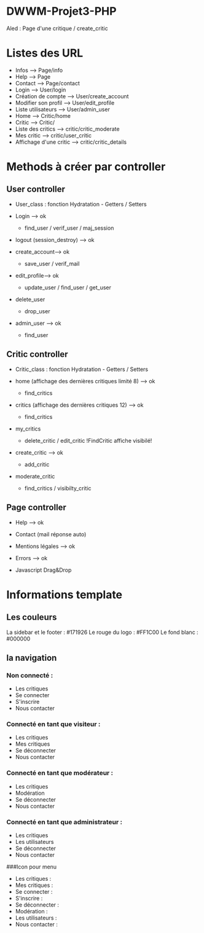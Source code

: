 # DWWM-Projet3-PHP

Aled : Page d'une critique / create_critic
# Listes des URL
- Infos --> Page/info
- Help --> Page
- Contact --> Page/contact
- Login --> User/login
- Création de compte --> User/create_account
- Modifier son profil --> User/edit_profile
- Liste utilisateurs --> User/admin_user
- Home --> Critic/home
- Critic --> Critic/
- Liste des critics --> critic/critic_moderate
- Mes critic --> critic/user_critic
- Affichage d'une critic --> critic/critic_details

# Methods à créer par controller

## User controller

- User_class : fonction Hydratation - Getters / Setters

- Login --> ok
  - find_user / verif_user / maj_session
- logout (session_destroy) --> ok
- create_account--> ok
  - save_user / verif_mail
- edit_profile--> ok
  - update_user / find_user / get_user
- delete_user
  - drop_user
- admin_user --> ok
  - find_user

## Critic controller

- Critic_class : fonction Hydratation - Getters / Setters

- home (affichage des dernières critiques limité 8) --> ok
  - find_critics
- critics (affichage des dernières critiques 12) --> ok
  - find_critics
- my_critics
  - delete_critic / edit_critic
!FindCritic affiche visibilé!
- create_critic --> ok
  - add_critic
- moderate_critic
  - find_critics / visibilty_critic

## Page controller

- Help --> ok
- Contact (mail réponse auto)
- Mentions légales --> ok
- Errors --> ok


- Javascript Drag&Drop


# Informations template

## Les couleurs
La sidebar et le footer :       #171926
Le rouge du logo :              #FF1C00
Le fond blanc :                 #000000

## la navigation
### Non connecté :
 - Les critiques
 - Se connecter
 - S'inscrire
 - Nous contacter

### Connecté en tant que visiteur :
 - Les critiques
 - Mes critiques
 - Se déconnecter
 - Nous contacter

### Connecté en tant que modérateur :
 - Les critiques
 - Modération
 - Se déconnecter
 - Nous contacter

### Connecté en tant que administrateur :
 - Les critiques
 - Les utilisateurs
 - Se déconnecter
 - Nous contacter


###Icon pour menu
- Les critiques :     <i class="far fa-newspaper"></i>
- Mes critiques :     <i class="far fa-sticky-note"></i>
- Se connecter :      <i class="fas fa-user"></i>
- S'inscrire :        <i class="fas fa-sign-in-alt"></i>
- Se déconnecter :    <i class="fas fa-sign-out-alt"></i>
- Modération :        <i class="fas fa-toggle-on"></i>
- Les utilisateurs :  <i class="fas fa-users"></i>
- Nous contacter :    <i class="fas fa-users"></i>
